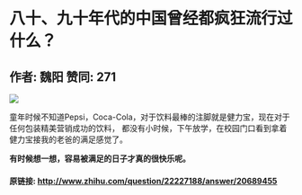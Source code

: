 # 八十、九十年代的中国曾经都疯狂流行过什么？
## 作者: 魏阳  赞同: 271
![](http://pic3.zhimg.com/2733c2deda77d3dc21567519f8adfccd_b.jpg)

  
童年时候不知道Pepsi，Coca-Cola，对于饮料最棒的注脚就是健力宝，现在对于任何包装精美营销成功的饮料，
都没有小时候，下午放学，在校园门口看到拿着健力宝接我的老爸的满足感觉了。  
  
**有时候想一想，容易被满足的日子才真的很快乐呢。**

#### 原链接: http://www.zhihu.com/question/22227188/answer/20689455